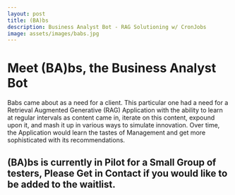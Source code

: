```yaml
---
layout: post
title: (BA)bs
description: Business Analyst Bot - RAG Solutioning w/ CronJobs
image: assets/images/babs.jpg
---
```


# Meet (BA)bs, the Business Analyst Bot
Babs came about as a need for a client. This particular one had a need for a Retrieval Augmented Generative (RAG) Application with the
ability to learn at regular intervals as content came in, iterate on this content, expound upon it, and mash it up in various ways to simulate innovation.
Over time, the Application would learn the tastes of Management and get more sophisticated with its recommendations.

## (BA)bs is currently in Pilot for a Small Group of testers, Please Get in Contact if you would like to be added to the waitlist.

<span class="image fit"><img src="{% link assets/images/pic08.jpg %}" alt="" /></span>